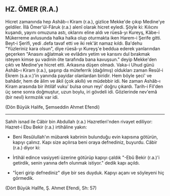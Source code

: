 ## HZ. ÖMER (R.A.)

Hicret zamanında hep Ashâb-ı Kiram (r.a.), gizlice Mekke'de çıkıp Medine'ye geldiler. İllâ Ömer'ül-Fâruk (r.a.) alenî olarak hicret eyledi. Şöyle ki: Kılıcını kuşandı, yayını omuzuna astı, oklarını eline aldı ve rüesâ-yı Kureyş, Kâbe-i Mükerreme avlusunda halka halka olup otur­makta iken Harem-i Şerife gitti. Beyt-i Şerifi, yedi .defa tavaf etti ve iki rek'ât namaz kıldı. Ba'dehu "Yüzleriniz kara olsun", diye rüesâ-yı Kureyş'e beddua ederek yanlarından geçerken "Anasını ağlatmak ve evlâ­dını yetim ve karısını dul bırakmak isteyen kimse şu vadinin öte tara­fında bana kavuşsun." deyip Mekke'den çıktı ve Medine'ye hicret etti. Arkasına düşen olmadı. Vaka-i Uhud günü Ashâb-ı Kiram (r.a.), şaşırıp da müteferrik (dağılmış) oldukları zaman Resûl-i Ekrem (s.a.v.)'in ya­nında payidar olanlardan biridir. Hem böyle şeci' ve bahâdır, hem de âlim ve âkil (çok akıllı) ve müdebbir idi. Ne zaman Ashâb-ı Kiram ara­sında bir ihtilâf vuku' bulsa onun reyi' doğru çıkardı. Tarih-i Fil'den üç sene sonra doğmuştur, uzun boylu, iri gövdeli idi. Gözlerinde nev'emâ (bir nevî) kırmızılık var idi.

(Dön Büyük Halife, Şemseddin Ahmet Efendi)

<hr>

Sahih isnad ile Câbir bin Abdullah (r.a.) Hazretleri'nden rivayet ediliyor: Hazret-i Ebu Bekir (r.a.) irtihâline yakın:

- Beni Resûlullah'ın mübarek kabrinin bulunduğu evin kapısına götürün, kapıyı çalınız. Kapı size açılırsa beni oraya defnediniz, buyur­du. Câbir (r.a.) diyor ki:

- İrtihâl edince vasiyyeti üzerine götürüp kapıyı çaldık "-Ebû Bekir (r.a.)'i getirdik, senin yanına defn olunmak istiyor." dedik kapı açıldı.

- "İçeri girip defnediniz" diye bir ses duyduk. Kapıyı açanı ve söyleyeni hiç görmedik.

(Dört Büyük Halîfe, Ş. Ahmet Efendi, Sh: 57)
